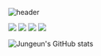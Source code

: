 ![header](https://capsule-render.vercel.app/api?type=waving&color=timeAuto&height=300&section=header&text=Jungeun🙌&fontSize=60)


<img src="https://img.shields.io/badge/javascript-F7DF1E?style=for-the-badge&logo=javascript&logoColor=black"> <img src="https://img.shields.io/badge/html5-E34F26?style=for-the-badge&logo=html5&logoColor=white"> <img src="https://img.shields.io/badge/css-1572B6?style=for-the-badge&logo=css3&logoColor=white"> <img src="https://img.shields.io/badge/springboot-6DB33F?style=for-the-badge&logo=springboot&logoColor=white">
<br>

![Jungeun's GitHub stats](https://github-readme-stats.vercel.app/api?username=jungeun&show_icons=true&theme=graywhite)

